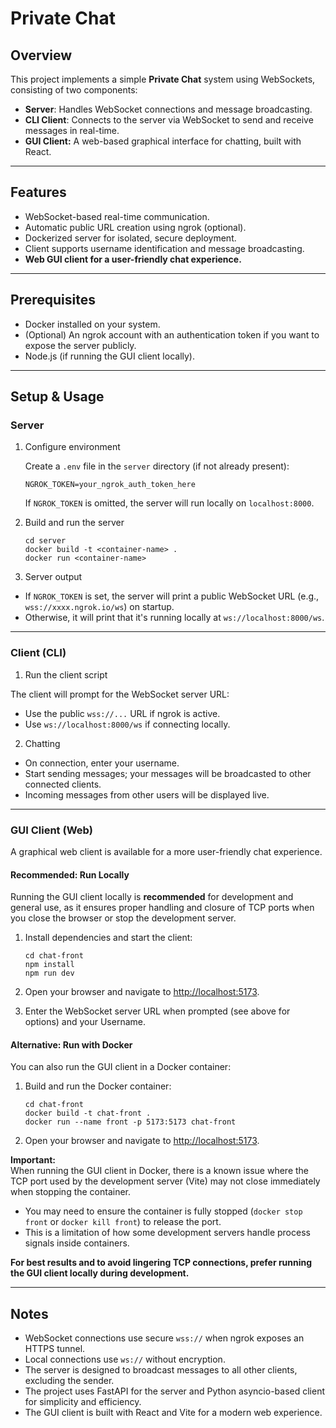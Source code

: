 # Private Chat

## Overview

This project implements a simple **Private Chat** system using WebSockets, consisting of two components:

- **Server**: Handles WebSocket connections and message broadcasting.
- **CLI Client**: Connects to the server via WebSocket to send and receive messages in real-time.
- **GUI Client:** A web-based graphical interface for chatting, built with React.

---

## Features

- WebSocket-based real-time communication.
- Automatic public URL creation using ngrok (optional).
- Dockerized server for isolated, secure deployment.
- Client supports username identification and message broadcasting.
- **Web GUI client for a user-friendly chat experience.**

---

## Prerequisites

- Docker installed on your system.
- (Optional) An ngrok account with an authentication token if you want to expose the server publicly.
- Node.js (if running the GUI client locally).

---

## Setup & Usage

### Server

1. Configure environment

   Create a `.env` file in the `server` directory (if not already present):

   ```
   NGROK_TOKEN=your_ngrok_auth_token_here
   ```

    If `NGROK_TOKEN` is omitted, the server will run locally on `localhost:8000`.

2. Build and run the server

    ```
    cd server
    docker build -t <container-name> .
    docker run <container-name>
    ```

3. Server output

- If `NGROK_TOKEN` is set, the server will print a public WebSocket URL (e.g., `wss://xxxx.ngrok.io/ws`) on startup.
- Otherwise, it will print that it's running locally at `ws://localhost:8000/ws`.

---

### Client (CLI)

1. Run the client script

The client will prompt for the WebSocket server URL:

- Use the public `wss://...` URL if ngrok is active.
- Use `ws://localhost:8000/ws` if connecting locally.

2. Chatting

- On connection, enter your username.
- Start sending messages; your messages will be broadcasted to other connected clients.
- Incoming messages from other users will be displayed live.

---

### GUI Client (Web)

A graphical web client is available for a more user-friendly chat experience.

#### Recommended: Run Locally

Running the GUI client locally is **recommended** for development and general use, as it ensures proper handling and closure of TCP ports when you close the browser or stop the development server.

1. Install dependencies and start the client:

    ```
    cd chat-front
    npm install
    npm run dev
    ```

2. Open your browser and navigate to [http://localhost:5173](http://localhost:5173).

3. Enter the WebSocket server URL when prompted (see above for options) and your Username.

#### Alternative: Run with Docker

You can also run the GUI client in a Docker container:

1. Build and run the Docker container:

    ```
    cd chat-front
    docker build -t chat-front .
    docker run --name front -p 5173:5173 chat-front
    ```

2. Open your browser and navigate to [http://localhost:5173](http://localhost:5173).

**Important:**  
When running the GUI client in Docker, there is a known issue where the TCP port used by the development server (Vite) may not close immediately when stopping the container.  
- You may need to ensure the container is fully stopped (`docker stop front` or `docker kill front`) to release the port.
- This is a limitation of how some development servers handle process signals inside containers.

**For best results and to avoid lingering TCP connections, prefer running the GUI client locally during development.**

---

## Notes

- WebSocket connections use secure `wss://` when ngrok exposes an HTTPS tunnel.
- Local connections use `ws://` without encryption.
- The server is designed to broadcast messages to all other clients, excluding the sender.
- The project uses FastAPI for the server and Python asyncio-based client for simplicity and efficiency.
- The GUI client is built with React and Vite for a modern web experience.
